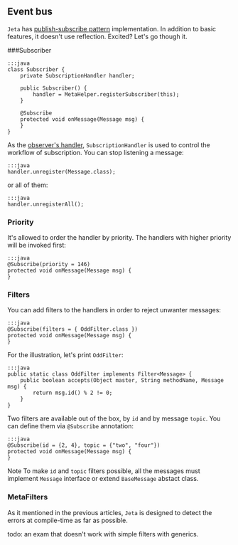 <div class="page-header">
    <h2>Event bus</h2>
</div>

`Jeta` has [publish-subscribe pattern](https://en.wikipedia.org/wiki/Publish-subscribe_pattern) implementation. In addition to basic features, it doesn't use reflection. Excited? Let's go though it.

###Subscriber 

    :::java
    class Subscriber {
        private SubscriptionHandler handler;

        public Subscriber() {
            handler = MetaHelper.registerSubscriber(this);
        }

        @Subscribe
        protected void onMessage(Message msg) {
        }
    }
    

As the [observer's handler](/guide/observer), `SubscriptionHandler` is used to control the workflow of subscription. You can stop listening a message:

    :::java
    handler.unregister(Message.class);

or all of them:

    :::java
    handler.unregisterAll();

### Priority

It's allowed to order the handler by priority. The handlers with higher priority will be invoked first:

    :::java
    @Subscribe(priority = 146)
    protected void onMessage(Message msg) {
    }


### Filters

You can add filters to the handlers in order to reject unwanter messages:

    :::java
    @Subscribe(filters = { OddFilter.class })
    protected void onMessage(Message msg) {
    }

For the illustration, let's print `OddFilter`:

    :::java
    public static class OddFilter implements Filter<Message> {
        public boolean accepts(Object master, String methodName, Message msg) {
            return msg.id() % 2 != 0;
        }
    }

Two filters are available out of the box, by `id` and by message `topic`. You can define them via `@Subscribe` annotation:

    :::java
    @Subscribe(id = {2, 4}, topic = {"two", "four"})
    protected void onMessage(Message msg) {
    }

<span class="label label-info">Note</span> To make `id` and `topic` filters possible, all the messages must implement `Message` interface or extend `BaseMessage` abstact class. 


### MetaFilters

As it mentioned in the previous articles, `Jeta` is designed to detect the errors at compile-time as far as possible.

todo: an exam that doesn't work with simple filters with generics.
